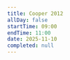 ```yaml
---
title: Cooper 2012
allDay: false
startTime: 09:00
endTime: 11:00
date: 2025-11-10
completed: null
---
```

